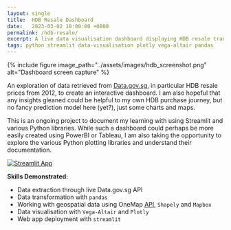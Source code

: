 ```yaml
---
layout: single
title:  HDB Resale Dashboard
date:   2023-03-02 10:00:00 +0800
permalink: /hdb-resale/
excerpt: A live data visualisation dashboard displaying HDB resale transactions extracted from Data.gov.sg.
tags: python streamlit data-visualisation plotly vega-altair pandas
---
```


{% include figure image_path="../assets/images/hdb_screenshot.png" alt="Dashboard screen capture" %}

An exploration of data retrieved from [Data.gov.sg](https://data.gov.sg/dataset/resale-flat-prices), in particular HDB resale prices from 2012, to create an interactive dashboard. I am also hopeful that any insights gleaned could be helpful to my own HDB purchase journey, but no fancy prediction model here (yet?), just some charts and maps.

This is an ongoing project to document my learning with using Streamlit and various Python libraries. While such a dashboard could perhaps be more easily created using PowerBI or Tableau, I am also taking the opportunity to explore the various Python plotting libraries and understand their documentation.

[![Streamlit App](https://static.streamlit.io/badges/streamlit_badge_black_white.svg)](https://eeshawn-hdb-resale.streamlit.app/)

**Skills Demonstrated:**

- Data extraction through live Data.gov.sg API
- Data transformation with `pandas`
- Working with geospatial data using OneMap [API](https://www.onemap.gov.sg/docs/), `Shapely` and `Mapbox`
- Data visualisation with `Vega-Altair` and `Plotly`
- Web app deployment with `streamlit`